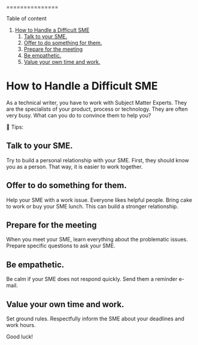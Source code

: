 
===============

<!-- Here comes the TOC -->
Table of content

1. [How to Handle a Difficult SME](#how-to-handle-a-difficult-sme)
   1. [Talk to your SME.](#talk-to-your-sme)
   2. [Offer to do something for them.](#offer-to-do-something-for-them)
   3. [Prepare for the meeting](#prepare-for-the-meeting)
   4. [Be empathetic.](#be-empathetic)
   5. [Value your own time and work.](#value-your-own-time-and-work)



# How to Handle a Difficult SME

As a technical writer, you have to work with Subject Matter Experts. They are the specialists of your product, process or technology. They are often very busy. What can you do to convince them to help you?

:blue_book: Tips:
## Talk to your SME. 
Try to build a personal relationship with your SME. First, they should know you as a person. That way, it is easier to work together.
## Offer to do something for them. 
Help your SME with a work issue. Everyone likes helpful people. Bring cake to work or buy your SME lunch. This can build a stronger relationship. 
## Prepare for the meeting
When you meet your SME, learn everything about the problematic issues. Prepare specific questions to ask your SME. 
## Be empathetic.
Be calm if your SME does not respond quickly. Send them a reminder e-mail.
## Value your own time and work.
Set ground rules. Respectfully inform the SME about your deadlines and work hours.

Good luck!